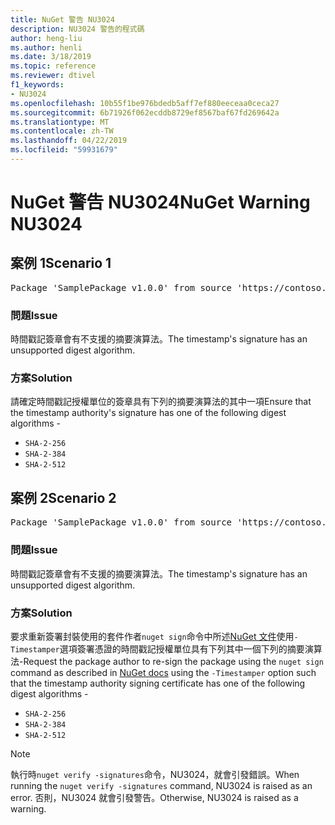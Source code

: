```yaml
---
title: NuGet 警告 NU3024
description: NU3024 警告的程式碼
author: heng-liu
ms.author: henli
ms.date: 3/18/2019
ms.topic: reference
ms.reviewer: dtivel
f1_keywords:
- NU3024
ms.openlocfilehash: 10b55f1be976bdedb5aff7ef880eeceaa0ceca27
ms.sourcegitcommit: 6b71926f062ecddb8729ef8567baf67fd269642a
ms.translationtype: MT
ms.contentlocale: zh-TW
ms.lasthandoff: 04/22/2019
ms.locfileid: "59931679"
---
```

# <a name="nuget-warning-nu3024"></a><span data-ttu-id="ef147-103">NuGet 警告 NU3024</span><span class="sxs-lookup"><span data-stu-id="ef147-103">NuGet Warning NU3024</span></span>

## <a name="scenario-1"></a><span data-ttu-id="ef147-104">案例 1</span><span class="sxs-lookup"><span data-stu-id="ef147-104">Scenario 1</span></span>

<pre>Package 'SamplePackage v1.0.0' from source 'https://contoso.com/index.json': The timestamp signature has an unsupported digest algorithm. The following algorithms are supported: : SHA-2-256, SHA-2-384, SHA-2-512.</pre>

### <a name="issue"></a><span data-ttu-id="ef147-105">問題</span><span class="sxs-lookup"><span data-stu-id="ef147-105">Issue</span></span>

<span data-ttu-id="ef147-106">時間戳記簽章會有不支援的摘要演算法。</span><span class="sxs-lookup"><span data-stu-id="ef147-106">The timestamp's signature has an unsupported digest algorithm.</span></span>


### <a name="solution"></a><span data-ttu-id="ef147-107">方案</span><span class="sxs-lookup"><span data-stu-id="ef147-107">Solution</span></span>

<span data-ttu-id="ef147-108">請確定時間戳記授權單位的簽章具有下列的摘要演算法的其中一項</span><span class="sxs-lookup"><span data-stu-id="ef147-108">Ensure that the timestamp authority's signature has one of the following digest algorithms -</span></span> 
* `SHA-2-256`
* `SHA-2-384`
* `SHA-2-512`



## <a name="scenario-2"></a><span data-ttu-id="ef147-109">案例 2</span><span class="sxs-lookup"><span data-stu-id="ef147-109">Scenario 2</span></span>

<pre>Package 'SamplePackage v1.0.0' from source 'https://contoso.com/index.json': The primary signature's timestamp signature has an unsupported digest algorithm.</pre>

### <a name="issue"></a><span data-ttu-id="ef147-110">問題</span><span class="sxs-lookup"><span data-stu-id="ef147-110">Issue</span></span>

<span data-ttu-id="ef147-111">時間戳記簽章會有不支援的摘要演算法。</span><span class="sxs-lookup"><span data-stu-id="ef147-111">The timestamp's signature has an unsupported digest algorithm.</span></span>


### <a name="solution"></a><span data-ttu-id="ef147-112">方案</span><span class="sxs-lookup"><span data-stu-id="ef147-112">Solution</span></span>

<span data-ttu-id="ef147-113">要求重新簽署封裝使用的套件作者`nuget sign`命令中所述[NuGet 文件](https://docs.microsoft.com/en-us/nuget/create-packages/sign-a-package)使用`-Timestamper`選項簽署憑證的時間戳記授權單位具有下列其中一個下列的摘要演算法-</span><span class="sxs-lookup"><span data-stu-id="ef147-113">Request the package author to re-sign the package using the `nuget sign` command as described in [NuGet docs](https://docs.microsoft.com/en-us/nuget/create-packages/sign-a-package) using the `-Timestamper` option such that the timestamp authority signing certificate has one of the following digest algorithms -</span></span>
* `SHA-2-256`
* `SHA-2-384`
* `SHA-2-512`


> [!Note]
> <span data-ttu-id="ef147-114">執行時`nuget verify -signatures`命令，NU3024，就會引發錯誤。</span><span class="sxs-lookup"><span data-stu-id="ef147-114">When running the `nuget verify -signatures` command, NU3024 is raised as an error.</span></span> <span data-ttu-id="ef147-115">否則，NU3024 就會引發警告。</span><span class="sxs-lookup"><span data-stu-id="ef147-115">Otherwise, NU3024 is raised as a warning.</span></span>